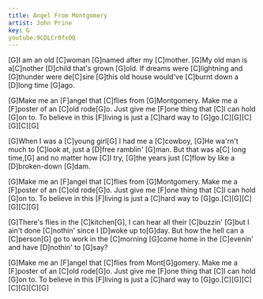 ```yaml
---
title: Angel From Montgomery
artist: John Prine
key: G
youtube:9CDLCr0fxOQ
---
```


[G]I am an old [C]woman [G]named after my [C]mother.
[G]My old man is a[C]nother [D]child that's grown [G]old.
If dreams were [C]lightning and [G]thunder were de[C]sire
[G]this old house would've [C]burnt down a [D]long time [G]ago.

[G]Make me an [F]angel that [C]flies from [G]Montgomery.
Make me a [F]poster of an [C]old rode[G]o.
Just give me [F]one thing that [C]I can hold [G]on to.
To believe in this [F]living is just a [C]hard way to [G]go.[C][G][C][G][C][G]

[G]When I was a [C]young girl[G] I had me a [C]cowboy,
[G]He wa'rn't much to [C]look at, just a [D]free ramblin' [G]man.
But that was a[C] long time,[G] and no matter how [C]I try,
[G]the years just [C]flow by like a [D]broken-down [G]dam.

[G]Make me an [F]angel that [C]flies from [G]Montgomery.
Make me a [F]poster of an [C]old rode[G]o.
Just give me [F]one thing that [C]I can hold [G]on to.
To believe in this [F]living is just a [C]hard way to [G]go.[C][G][C][G][C][G]

[G]There's flies in the [C]kitchen[G], I can hear all their [C]buzzin'
[G]but I ain't done [C]nothin' since I [D]woke up to[G]day.
But how the hell can a [C]person[G] go to work in the [C]morning
[G]come home in the [C]evenin' and have [D]nothin' to [G]say?

[G]Make me an [F]angel that [C]flies from Mont[G]gomery.
Make me a [F]poster of an [C]old rode[G]o.
Just give me [F]one thing that [C]I can hold [G]on to.
To believe in this [F]living is just a [C]hard way to [G]go.[C][G][C][C][G][C][G]
